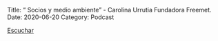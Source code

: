 Title: “ Socios y medio ambiente” - Carolina Urrutia Fundadora Freemet.
Date: 2020-06-20
Category: Podcast

<a href="https://s.danilorca.com/2020-06-20.mp3" type="audio/mpeg">
Escuchar
</a>
